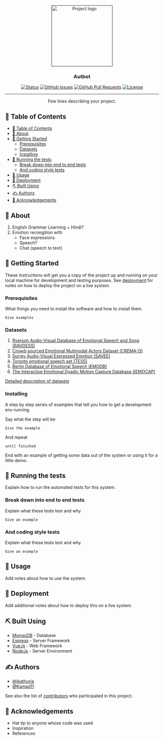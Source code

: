 <p align="center">
  <a href="" rel="noopener">
 <img width=200px height=200px src="https://i.imgur.com/6wj0hh6.jpg" alt="Project logo"></a>
</p>

<h3 align="center">Autbot</h3>

<div align="center">

[![Status](https://img.shields.io/badge/status-active-success.svg)]()
[![GitHub Issues](https://img.shields.io/github/issues/ikathuria/Autbot.svg)](https://github.com/ikathuria/Autbot/issues)
[![GitHub Pull Requests](https://img.shields.io/github/issues-pr/ikathuria/Autbot.svg)](https://github.com/ikathuria/Autbot/pulls)
[![License](https://img.shields.io/badge/license-MIT-blue.svg)](/LICENSE)

</div>

---

<p align="center"> Few lines describing your project.
    <br> 
</p>

## 📝 Table of Contents

- [📝 Table of Contents](#-table-of-contents)
- [🧐 About ](#-about-)
- [🏁 Getting Started ](#-getting-started-)
  - [Prerequisites](#prerequisites)
  - [Datasets](#datasets)
  - [Installing](#installing)
- [🔧 Running the tests ](#-running-the-tests-)
  - [Break down into end to end tests](#break-down-into-end-to-end-tests)
  - [And coding style tests](#and-coding-style-tests)
- [🎈 Usage ](#-usage-)
- [🚀 Deployment ](#-deployment-)
- [⛏️ Built Using ](#️-built-using-)
- [✍️ Authors ](#️-authors-)
- [🎉 Acknowledgements ](#-acknowledgements-)

## 🧐 About <a name = "about"></a>

1. English Grammar Learning + Hindi? 
2. Emotion recongition with
   * Face expressions
   * Speech?
   * Chat (speech to text)

## 🏁 Getting Started <a name = "getting_started"></a>

These instructions will get you a copy of the project up and running on your local machine for development and testing purposes. See [deployment](#deployment) for notes on how to deploy the project on a live system.

### Prerequisites

What things you need to install the software and how to install them.

```
Give examples
```

### Datasets

1. [Ryerson Audio-Visual Database of Emotional Speech and Song (RAVDESS)](https://zenodo.org/record/1188976#.Y9dkm3ZBy3A)  
2. [Crowd-sourced Emotional Mutimodal Actors Dataset (CREMA-D)](https://github.com/CheyneyComputerScience/CREMA-D)
3. [Surrey Audio-Visual Expressed Emotion (SAVEE)](http://kahlan.eps.surrey.ac.uk/savee/Database.html)  
4. [Toronto emotional speech set (TESS)](https://tspace.library.utoronto.ca/handle/1807/24487)
5. [Berlin Database of Emotional Speech (EMODB)](http://emodb.bilderbar.info/docu/)
6. [The Interactive Emotional Dyadic Motion Capture Database (IEMOCAP)](https://sail.usc.edu/iemocap/index.html)

[Detailed description of datasets](/DATASET.MD)

### Installing

A step by step series of examples that tell you how to get a development env running.

Say what the step will be

```
Give the example
```

And repeat

```
until finished
```

End with an example of getting some data out of the system or using it for a little demo.

## 🔧 Running the tests <a name = "tests"></a>

Explain how to run the automated tests for this system.

### Break down into end to end tests

Explain what these tests test and why

```
Give an example
```

### And coding style tests

Explain what these tests test and why

```
Give an example
```

## 🎈 Usage <a name="usage"></a>

Add notes about how to use the system.

## 🚀 Deployment <a name = "deployment"></a>

Add additional notes about how to deploy this on a live system.

## ⛏️ Built Using <a name = "built_using"></a>

- [MongoDB](https://www.mongodb.com/) - Database
- [Express](https://expressjs.com/) - Server Framework
- [VueJs](https://vuejs.org/) - Web Framework
- [NodeJs](https://nodejs.org/en/) - Server Environment

## ✍️ Authors <a name = "authors"></a>

- [@ikathuria](https://github.com/ikathuria)
- [@Kamad11](https://github.com/Kamad11)

See also the list of [contributors](https://github.com/ikathuria/Autbot/contributors) who participated in this project.

## 🎉 Acknowledgements <a name = "acknowledgement"></a>

- Hat tip to anyone whose code was used
- Inspiration
- References
